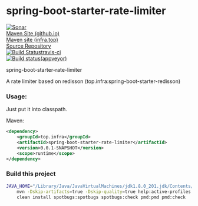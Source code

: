 # spring-boot-starter-rate-limiter

[![Sonar](https://sonarcloud.io/api/project_badges/measure?project=top.infra%3Aspring-boot-starter-rate-limiter&metric=alert_status)](https://sonarcloud.io/dashboard?id=top.infra%3Aspring-boot-starter-rate-limiter)  
[Maven Site (github.io)](https://cloud-ready.github.io/cloud-ready/snapshot/spring-boot-starter-rate-limiter/index.html)  
[Maven site (infra.top)](https://maven-site.infra.top/cloud-ready/snapshot/staging/spring-boot-starter-rate-limiter/index.html)  
[Source Repository](https://github.com/cloud-ready/spring-boot-starter-rate-limiter/tree/develop)  
[![Build Status](https://travis-ci.org/cloud-ready/spring-boot-starter-rate-limiter.svg?branch=develop)travis-ci](https://travis-ci.org/cloud-ready/spring-boot-starter-rate-limiter)  
[![Build status](https://ci.appveyor.com/api/projects/status/any0kvwcxs5b6s8c?svg=true)(appveyor)](https://ci.appveyor.com/project/chshawkn/spring-boot-starter-rate-limiter)    


spring-boot-starter-rate-limiter

A rate limiter based on redisson (top.infra:spring-boot-starter-redisson)

### Usage:

Just put it into classpath.  

Maven:
```xml
<dependency>
    <groupId>top.infra</groupId>
    <artifactId>spring-boot-starter-rate-limiter</artifactId>
    <version>0.0.1-SNAPSHOT</version>
    <scope>runtime</scope>
</dependency>
```

### Build this project

```bash
JAVA_HOME="/Library/Java/JavaVirtualMachines/jdk1.8.0_201.jdk/Contents/Home" \
    mvn -Dskip-artifacts=true -Dskip-quality=true help:active-profiles \
    clean install spotbugs:spotbugs spotbugs:check pmd:pmd pmd:check
```
